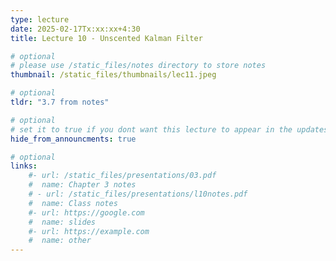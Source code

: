 ```yaml
---
type: lecture
date: 2025-02-17Tx:xx:xx+4:30
title: Lecture 10 - Unscented Kalman Filter

# optional
# please use /static_files/notes directory to store notes
thumbnail: /static_files/thumbnails/lec11.jpeg

# optional
tldr: "3.7 from notes"

# optional
# set it to true if you dont want this lecture to appear in the updates section
hide_from_announcments: true

# optional
links:
    #- url: /static_files/presentations/03.pdf
    #  name: Chapter 3 notes
    # - url: /static_files/presentations/l10notes.pdf
    #  name: Class notes
    #- url: https://google.com
    #  name: slides
    #- url: https://example.com
    #  name: other
---
```

<!-- Other additional contents using markdown -->

